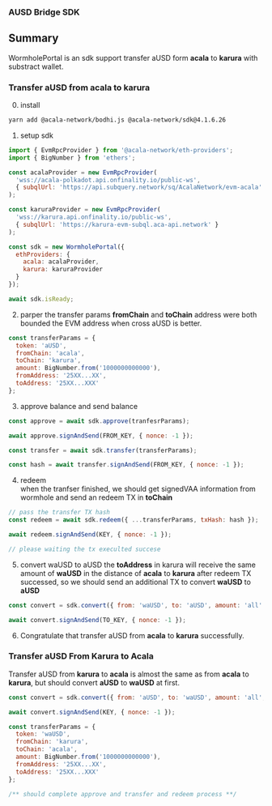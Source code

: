 ### AUSD Bridge SDK

## Summary
WormholePortal is an sdk support transfer aUSD form **acala** to **karura** with substract wallet.

### Transfer aUSD from acala to karura
0. install
```bash
yarn add @acala-network/bodhi.js @acala-network/sdk@4.1.6.26
```
1. setup sdk
```javascript
import { EvmRpcProvider } from '@acala-network/eth-providers';
import { BigNumber } from 'ethers';

const acalaProvider = new EvmRpcProvider(
  'wss://acala-polkadot.api.onfinality.io/public-ws',
  { subqlUrl: 'https://api.subquery.network/sq/AcalaNetwork/evm-acala' }
);

const karuraProvider = new EvmRpcProvider(
  'wss://karura.api.onfinality.io/public-ws',
  { subqlUrl: 'https://karura-evm-subql.aca-api.network' }
);

const sdk = new WormholePortal({
  ethProviders: {
    acala: acalaProvider,
    karura: karuraProvider
  }
});

await sdk.isReady;
```

2. parper the transfer params 
**fromChain** and **toChain** address were both bounded the EVM address when cross aUSD is better.
```javascript
const transferParams = {
  token: 'aUSD',
  fromChain: 'acala',
  toChain: 'karura',
  amount: BigNumber.from('1000000000000'),
  fromAddress: '25XX...XX',
  toAddress: '25XX...XXX'
};
```

3. approve balance and send balance 
```javascript
const approve = await sdk.approve(tranfesrParams);

await approve.signAndSend(FROM_KEY, { nonce: -1 });

const transfer = await sdk.transfer(transferParams);

const hash = await transfer.signAndSend(FROM_KEY, { nonce: -1 });
```

4. redeem  
when the tranfser finished, we should get signedVAA information from wormhole and send an redeem TX in **toChain**
```javascript
// pass the transfer TX hash 
const redeem = await sdk.redeem({ ...transferParams, txHash: hash });

await redeem.signAndSend(KEY, { nonce: -1 });

// please waiting the tx execulted succese
```

5. convert waUSD to aUSD 
the **toAddress** in karura will receive the same amount of **waUSD** in the distance of **acala** to **karura** after redeem TX successed, so we should send an additional TX to convert **waUSD** to **aUSD**
```javascript
const convert = sdk.convert({ from: 'waUSD', to: 'aUSD', amount: 'all' });

await convert.signAndSend(TO_KEY, { nonce: -1 });
```

6. Congratulate that transfer aUSD from **acala** to **karura** successfully.

### Transfer aUSD From Karura to Acala
Transfer aUSD from **karura** to **acala** is almost the same as from **acala** to **karura**, but should convert **aUSD** to **waUSD** at first.

```javascript
const convert = sdk.convert({ from: 'aUSD', to: 'waUSD', amount: 'all', address: transferParams.toAddress });

await convert.signAndSend(KEY, { nonce: -1 });

const transferParams = {
  token: 'waUSD',
  fromChain: 'karura',
  toChain: 'acala',
  amount: BigNumber.from('1000000000000'),
  fromAddress: '25XX...XX',
  toAddress: '25XX...XXX'
};

/** should complete approve and transfer and redeem process **/
```